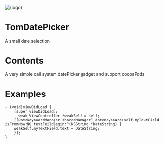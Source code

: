 ![(logo)](http://www.yeshichang.cn/images/works/logo.png)
# TomDatePicker
A small date selection

# Contents
A very simple call system datePicker gadget and support cocoaPods

# Examples
    - (void)viewDidLoad {
        [super viewDidLoad];
        __weak ViewController *weakSelf = self;
        [[DateKeyboardManager sharedManager] dateKeyboard:self.myTextField isFromNow:NO textFeildBegin:^(NSString *DateString) {
        weakSelf.myTextField.text = DateString;
        }];
    }
